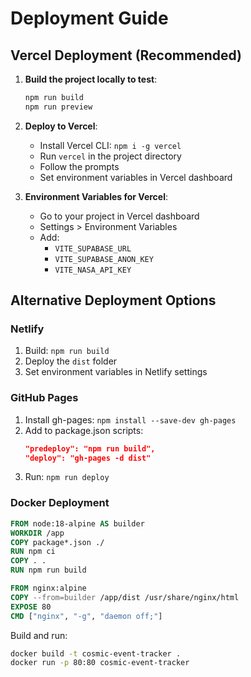 # Deployment Guide

## Vercel Deployment (Recommended)

1. **Build the project locally to test**:
   ```bash
   npm run build
   npm run preview
   ```

2. **Deploy to Vercel**:
   - Install Vercel CLI: `npm i -g vercel`
   - Run `vercel` in the project directory
   - Follow the prompts
   - Set environment variables in Vercel dashboard

3. **Environment Variables for Vercel**:
   - Go to your project in Vercel dashboard
   - Settings > Environment Variables
   - Add:
     - `VITE_SUPABASE_URL`
     - `VITE_SUPABASE_ANON_KEY`
     - `VITE_NASA_API_KEY`

## Alternative Deployment Options

### Netlify
1. Build: `npm run build`
2. Deploy the `dist` folder
3. Set environment variables in Netlify settings

### GitHub Pages
1. Install gh-pages: `npm install --save-dev gh-pages`
2. Add to package.json scripts:
   ```json
   "predeploy": "npm run build",
   "deploy": "gh-pages -d dist"
   ```
3. Run: `npm run deploy`

### Docker Deployment
```dockerfile
FROM node:18-alpine AS builder
WORKDIR /app
COPY package*.json ./
RUN npm ci
COPY . .
RUN npm run build

FROM nginx:alpine
COPY --from=builder /app/dist /usr/share/nginx/html
EXPOSE 80
CMD ["nginx", "-g", "daemon off;"]
```

Build and run:
```bash
docker build -t cosmic-event-tracker .
docker run -p 80:80 cosmic-event-tracker
```
